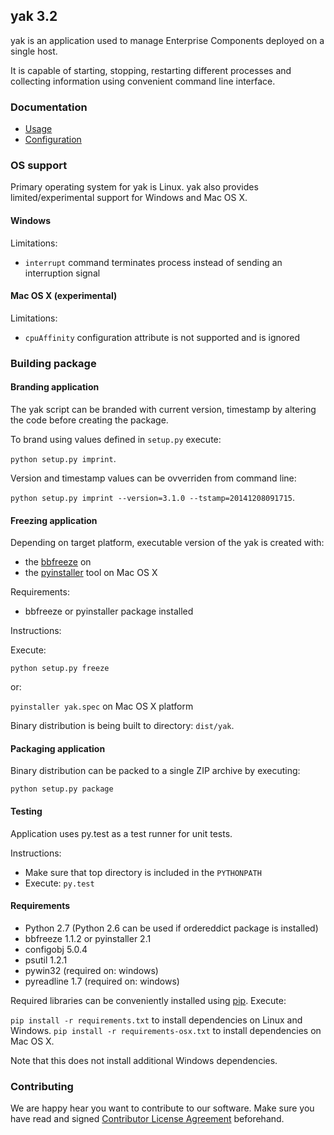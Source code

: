## yak 3.2

yak is an application used to manage Enterprise Components deployed on a single host.

It is capable of starting, stopping, restarting different processes and collecting information using convenient command line interface.


### Documentation

 - [Usage](doc/Usage.md)
 - [Configuration](doc/Configuration.md)


### OS support

Primary operating system for yak is Linux. yak also provides limited/experimental support for Windows and Mac OS X.

#### Windows

Limitations:
 - `interrupt` command terminates process instead of sending an interruption signal

#### Mac OS X (experimental)

Limitations:
 - `cpuAffinity` configuration attribute is not supported and is ignored


### Building package

#### Branding application

The yak script can be branded with current version, timestamp by altering the code before creating the package. 

To brand using values defined in `setup.py` execute:

`python setup.py imprint`.

Version and timestamp values can be ovverriden from command line: 

`python setup.py imprint --version=3.1.0 --tstamp=20141208091715`.


#### Freezing application

Depending on target platform, executable version of the yak is created with:
 - the [bbfreeze](https://pypi.python.org/pypi/bbfreeze) on 
 - the [pyinstaller](http://www.pyinstaller.org/) tool on Mac OS X

Requirements:
 - bbfreeze or pyinstaller package installed

Instructions:

Execute:

  `python setup.py freeze`
  
or:

  `pyinstaller yak.spec` on Mac OS X platform

Binary distribution is being built to directory: `dist/yak`.

#### Packaging application

Binary distribution can be packed to a single ZIP archive by executing:

`python setup.py package`

   
#### Testing

Application uses py.test as a test runner for unit tests.

Instructions:
 - Make sure that top directory is included in the `PYTHONPATH`
 - Execute: `py.test`


#### Requirements

 - Python 2.7 (Python 2.6 can be used if ordereddict package is installed)
 - bbfreeze 1.1.2 or pyinstaller 2.1
 - configobj 5.0.4
 - psutil 1.2.1
 - pywin32 (required on: windows) 
 - pyreadline 1.7 (required on: windows)

Required libraries can be conveniently installed using [pip](https://pypi.python.org/pypi/pip).
Execute: 

`pip install -r requirements.txt` to install dependencies on Linux and Windows.
`pip install -r requirements-osx.txt` to install dependencies on Mac OS X.

Note that this does not install additional Windows dependencies.

### Contributing

We are happy hear you want to contribute to our software. Make sure you have read and signed [Contributor License Agreement](https://github.com/exxeleron/yak/blob/master/CONTRIBUTING.md) beforehand.
